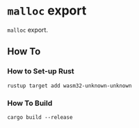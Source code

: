 # `malloc` export

`malloc` export.

## How To

### How to Set-up Rust

```shell
rustup target add wasm32-unknown-unknown
```

### How To Build

```shell
cargo build --release
```
